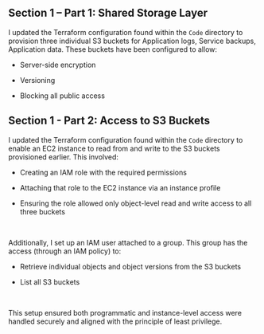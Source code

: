 ## Section 1 – Part 1: Shared Storage Layer

I updated the Terraform configuration found within the `Code` directory to provision three individual S3 buckets for Application logs, Service backups, Application data. These buckets have been configured to allow:

- Server-side encryption

- Versioning

- Blocking all public access


## Section 1 - Part 2: Access to S3 Buckets
I updated the Terraform configuration found within the `Code` directory to enable an EC2 instance to read from and write to the S3 buckets provisioned earlier. This involved:

- Creating an IAM role with the required permissions

- Attaching that role to the EC2 instance via an instance profile

- Ensuring the role allowed only object-level read and write access to all three buckets

<br> 

Additionally, I set up an IAM user attached to a group. This group has the access (through an IAM policy) to:

- Retrieve individual objects and object versions from the S3 buckets

- List all S3 buckets

<br>

This setup ensured both programmatic and instance-level access were handled securely and aligned with the principle of least privilege.